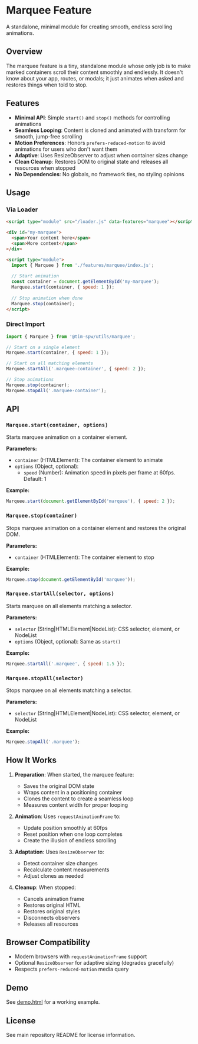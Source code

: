 # Marquee Feature

A standalone, minimal module for creating smooth, endless scrolling animations.

## Overview

The marquee feature is a tiny, standalone module whose only job is to make marked containers scroll their content smoothly and endlessly. It doesn't know about your app, routes, or modals; it just animates when asked and restores things when told to stop.

## Features

- **Minimal API**: Simple `start()` and `stop()` methods for controlling animations
- **Seamless Looping**: Content is cloned and animated with transform for smooth, jump-free scrolling
- **Motion Preferences**: Honors `prefers-reduced-motion` to avoid animations for users who don't want them
- **Adaptive**: Uses ResizeObserver to adjust when container sizes change
- **Clean Cleanup**: Restores DOM to original state and releases all resources when stopped
- **No Dependencies**: No globals, no framework ties, no styling opinions

## Usage

### Via Loader

```html
<script type="module" src="/loader.js" data-features="marquee"></script>

<div id="my-marquee">
  <span>Your content here</span>
  <span>More content</span>
</div>

<script type="module">
  import { Marquee } from './features/marquee/index.js';
  
  // Start animation
  const container = document.getElementById('my-marquee');
  Marquee.start(container, { speed: 1 });
  
  // Stop animation when done
  Marquee.stop(container);
</script>
```

### Direct Import

```javascript
import { Marquee } from '@tim-spw/utils/marquee';

// Start on a single element
Marquee.start(container, { speed: 1 });

// Start on all matching elements
Marquee.startAll('.marquee-container', { speed: 2 });

// Stop animations
Marquee.stop(container);
Marquee.stopAll('.marquee-container');
```

## API

### `Marquee.start(container, options)`

Starts marquee animation on a container element.

**Parameters:**
- `container` (HTMLElement): The container element to animate
- `options` (Object, optional):
  - `speed` (Number): Animation speed in pixels per frame at 60fps. Default: 1

**Example:**
```javascript
Marquee.start(document.getElementById('marquee'), { speed: 2 });
```

### `Marquee.stop(container)`

Stops marquee animation on a container element and restores the original DOM.

**Parameters:**
- `container` (HTMLElement): The container element to stop

**Example:**
```javascript
Marquee.stop(document.getElementById('marquee'));
```

### `Marquee.startAll(selector, options)`

Starts marquee on all elements matching a selector.

**Parameters:**
- `selector` (String|HTMLElement|NodeList): CSS selector, element, or NodeList
- `options` (Object, optional): Same as `start()`

**Example:**
```javascript
Marquee.startAll('.marquee', { speed: 1.5 });
```

### `Marquee.stopAll(selector)`

Stops marquee on all elements matching a selector.

**Parameters:**
- `selector` (String|HTMLElement|NodeList): CSS selector, element, or NodeList

**Example:**
```javascript
Marquee.stopAll('.marquee');
```

## How It Works

1. **Preparation**: When started, the marquee feature:
   - Saves the original DOM state
   - Wraps content in a positioning container
   - Clones the content to create a seamless loop
   - Measures content width for proper looping

2. **Animation**: Uses `requestAnimationFrame` to:
   - Update position smoothly at 60fps
   - Reset position when one loop completes
   - Create the illusion of endless scrolling

3. **Adaptation**: Uses `ResizeObserver` to:
   - Detect container size changes
   - Recalculate content measurements
   - Adjust clones as needed

4. **Cleanup**: When stopped:
   - Cancels animation frame
   - Restores original HTML
   - Restores original styles
   - Disconnects observers
   - Releases all resources

## Browser Compatibility

- Modern browsers with `requestAnimationFrame` support
- Optional `ResizeObserver` for adaptive sizing (degrades gracefully)
- Respects `prefers-reduced-motion` media query

## Demo

See [demo.html](demo.html) for a working example.

## License

See main repository README for license information.
